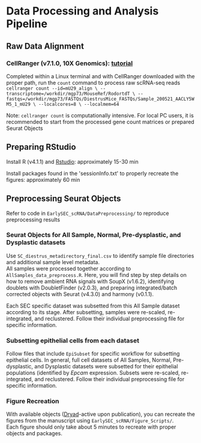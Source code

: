 # Data Processing and Analysis Pipeline

## Raw Data Alignment  
### CellRanger  (v7.1.0, 10X Genomics): [tutorial](https://www.10xgenomics.com/support/software/cell-ranger/latest/tutorials/cr-tutorial-ct)
Completed within a Linux terminal and with CellRanger downloaded with the proper path, run the `count` command to process raw scRNA-seq reads  
`cellranger count --id=mU29_align \
                 --transcriptome=/workdir/mgp73/MouseRef/RodortdT \
                 --fastqs=/workdir/mgp73/FASTQs/DiestrusMice_FASTQs/Sample_200521_AACLY5WM5_1_mU29 \
                 --localcores=8 \
                 --localmem=64`

Note: `cellranger count` is computationally intensive. For local PC users, it is recommended to start from the processed gene count matrices or prepared Seurat Objects

## Preparing RStudio
Install R (v4.1.1) and [Rstudio](https://rstudio-education.github.io/hopr/starting.html): approximately 15-30 min  

Install packages found in the 'sessionInfo.txt' to properly recreate the figures: approximately 60 min

## Preprocessing Seurat Objects
Refer to code in `EarlySEC_scRNA/DataPreprocessing/` to reproduce preprocessing results

### Seurat Objects for All Sample, Normal, Pre-dysplastic, and Dysplastic datasets
Use `SC_diestrus_metadirectory_final.csv` to identify sample file directories and additional sample level metadata.  
All samples were processed together according to `AllSamples_data_preprocess.R`. Here, you will find step by step details on how to remove ambient RNA signals with SoupX (v1.6.2), identifying doublets with DoubletFinder (v2.0.3), and preparing integrated/batch corrected objects with Seurat (v4.3.0) and harmony (v0.1.1).  

Each SEC specific dataset was subsetted from this All Sample dataset according to its stage. After subsetting, samples were re-scaled, re-integrated, and reclustered. Follow their individual preprocessing file for specific information.  

### Subsetting epithelial cells from each dataset
Follow files that include `EpiSubset` for specific workflow for subsetting epithelial cells. In general, full cell datasets of All Samples, Normal, Pre-dysplastic, and Dysplastic datasets were subsetted for their epithelial populations (identified by *Epcam* expression. Subsets were re-scaled, re-integrated, and reclustered. Follow their individual preprocessing file for specific information.  

### Figure Recreation
With available objects ([Dryad]()-active upon publication), you can recreate the figures from the manuscript using `EarlySEC_scRNA/Figure_Scripts/`.  
Each figure should only take about 5 minutes to recreate with proper objects and packages.
